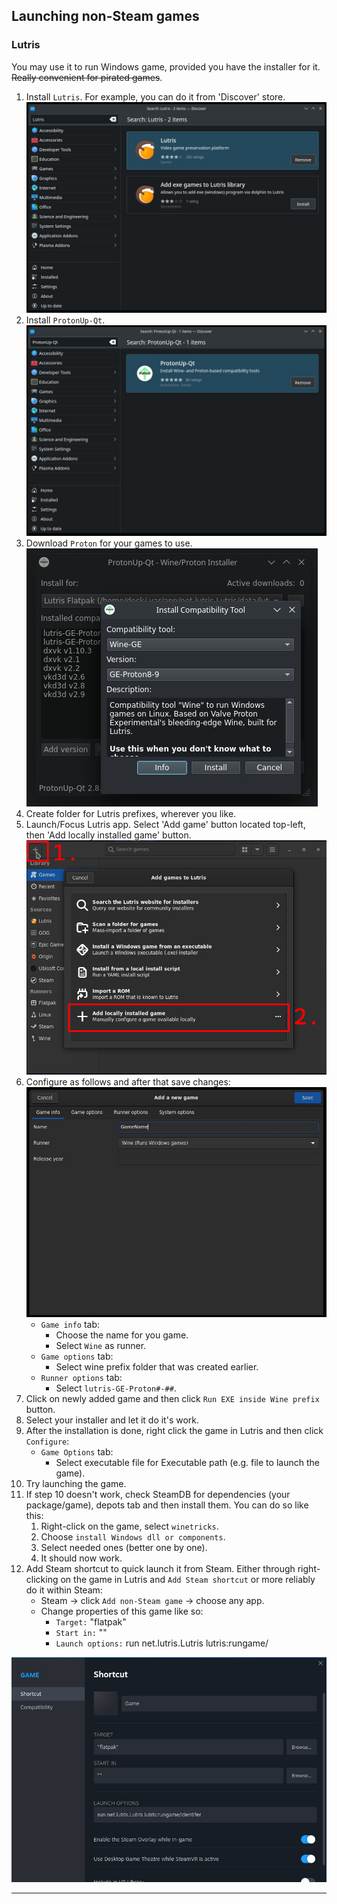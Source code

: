 ## Launching non-Steam games
### Lutris
You may use it to run Windows game, provided you have the installer for it. ~~Really convenient for pirated games~~.
1. Install `Lutris`. For example, you can do it from 'Discover' store.
![lutris_lutris.jpg](images/lutris_lutris.jpg)
2. Install `ProtonUp-Qt`.
![lutris_protonupqt.jpg](images/lutris_protonupqt.jpg)
3. Download `Proton` for your games to use.
![lutris_protonupqt2.jpg.jpg](images/lutris_protonupqt2.jpg.jpg)
4. Create folder for Lutris prefixes, wherever you like.
5. Launch/Focus Lutris app. Select 'Add game' button located top-left, then 'Add locally installed game' button.
![lutris_localinstalled.jpg](images/lutris_localinstalled.jpg)
6. Configure as follows and after that save changes:
![lutris_configure.jpg](images/lutris_configure.jpg)
   * `Game info` tab:
     - Choose the name for you game.
     - Select `Wine` as runner.
   * `Game options` tab:
     - Select wine prefix folder that was created earlier.
   * `Runner options` tab:
     - Select `lutris-GE-Proton#-##`.
7. Click on newly added game and then click `Run EXE inside Wine prefix` button.
8. Select your installer and let it do it's work.
9. After the installation is done, right click the game in Lutris and then click `Configure`:
   * `Game Options` tab:
     - Select executable file for Executable path (e.g. file to launch the game).
10. Try launching the game.
11. If step 10 doesn't work, check SteamDB for dependencies (your package/game), 
depots tab and then install them. You can do so like this:
    1. Right-click on the game, select `winetricks`.
    2. Choose `install Windows dll or components`. 
    3. Select needed ones (better one by one).
    4. It should now work.
12. Add Steam shortcut to quick launch it from Steam. 
Either through right-clicking on the game in Lutris and `Add Steam shortcut` 
or more reliably do it within Steam:
    * Steam -> click `Add non-Steam game` -> choose any app.
    * Change properties of this game like so:
      * `Target:` "flatpak"
      * `Start in:` ""
      * `Launch options:` run net.lutris.Lutris lutris:rungame/<here-goes-identifier-from-lutris-game-info>

![lutris_steamshortcut.jpg](images/lutris_steamshortcut.jpg)

---